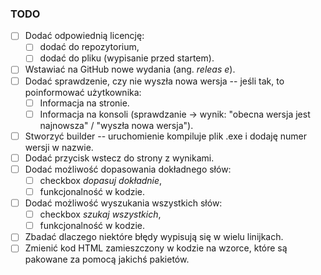 ### TODO
* [ ] Dodać odpowiednią licencję:
    * [ ] dodać do repozytorium,
    * [ ] dodać do pliku (wypisanie przed startem).
* [ ] Wstawiać na GitHub nowe wydania (ang. *releas e*).
* [ ] Dodać sprawdzenie, czy nie wyszła nowa wersja -- jeśli tak, to poinformować użytkownika:
    * [ ] Informacja na stronie.
    * [ ] Informacja na konsoli (sprawdzanie -> wynik: "obecna wersja jest najnowsza" / "wyszła nowa wersja").
* [ ] Stworzyć builder -- uruchomienie kompiluje plik .exe i dodaję numer wersji w nazwie.
* [ ] Dodać przycisk wstecz do strony z wynikami.
* [ ] Dodać możliwość dopasowania dokładnego słów:
    * [ ] checkbox *dopasuj dokładnie*,
    * [ ] funkcjonalność w kodzie.
* [ ] Dodać możliwość wyszukania wszystkich słów:
    * [ ] checkbox *szukaj wszystkich*,
    * [ ] funkcjonalność w kodzie.
* [ ] Zbadać dlaczego niektóre błędy wypisują się w wielu linijkach.
* [ ] Zmienić kod HTML zamieszczony w kodzie na wzorce, które są pakowane za pomocą jakichś pakietów.
